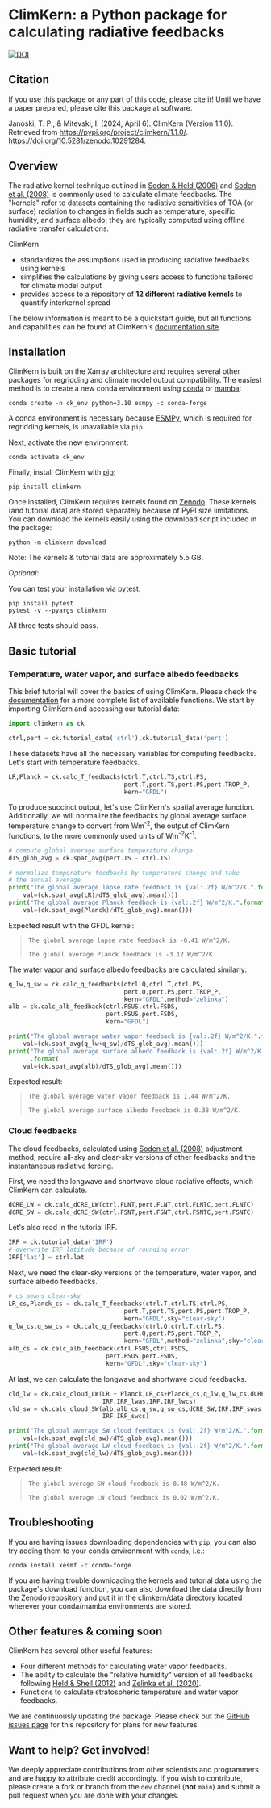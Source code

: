# ClimKern: a Python package for calculating radiative feedbacks

[![DOI](https://zenodo.org/badge/588323813.svg)](https://zenodo.org/doi/10.5281/zenodo.10291284)

## Citation
If you use this package or any part of this code, please cite it! Until we have a paper prepared, please cite this package at software.

Janoski, T. P., & Mitevski, I. (2024, April 6). ClimKern (Version 1.1.0). Retrieved from https://pypi.org/project/climkern/1.1.0/. <https://doi.org/10.5281/zenodo.10291284>.

## Overview

The radiative kernel technique outlined in [Soden & Held (2006)](https://journals.ametsoc.org/view/journals/clim/19/14/jcli3799.1.xml) and [Soden et al. (2008)](https://journals.ametsoc.org/view/journals/clim/21/14/2007jcli2110.1.xml) is commonly used to calculate climate feedbacks. The "kernels" refer to datasets containing the radiative sensitivities of TOA (or surface) radiation to changes in fields such as temperature, specific humidity, and surface albedo; they are typically computed using offline radiative transfer calculations.

ClimKern
* standardizes the assumptions used in producing radiative feedbacks using kernels
* simplifies the calculations by giving users access to functions tailored for climate model output
* provides access to a repository of **12 different radiative kernels** to quantify interkernel spread

The below information is meant to be a quickstart guide, but all functions and capabilities can be found at ClimKern's [documentation site](https://tyfolino.github.io/climkern/).

## Installation

ClimKern is built on the Xarray architecture and requires several other packages for
regridding and climate model output compatibility. The easiest method is to create a
new conda environment using [conda](https://conda.io/projects/conda/en/latest/user-guide/install/index.html) or [mamba](https://mamba-framework.readthedocs.io/en/latest/installation_guide.html):

`conda create -n ck_env python=3.10 esmpy -c conda-forge`

A conda environment is necessary because [ESMPy](https://earthsystemmodeling.org/esmpy/), which is required for regridding kernels, is unavailable via `pip`.

Next, activate the new environment:

`conda activate ck_env`

Finally, install ClimKern with [pip](https://pip.pypa.io/en/stable/#):

`pip install climkern`

Once installed, ClimKern requires kernels found on [Zenodo](https://zenodo.org/doi/10.5281/zenodo.10223376). These kernels (and tutorial data) are stored separately because of PyPI size limitations. You can download the kernels easily using the download script included in the package:  

`python -m climkern download`

Note: The kernels & tutorial data are approximately 5.5 GB.

<i>Optional</i>:

You can test your installation via pytest.

```
pip install pytest
pytest -v --pyargs climkern
```

All three tests should pass.

## Basic tutorial
### Temperature, water vapor, and surface albedo feedbacks

This brief tutorial will cover the basics of using ClimKern. Please check the [documentation](https://tyfolino.github.io/climkern/) for a more complete list of available functions. We start by importing ClimKern and accessing our tutorial data:
```python
import climkern as ck

ctrl,pert = ck.tutorial_data('ctrl'),ck.tutorial_data('pert')
```

These datasets have all the necessary variables for computing feedbacks. Let's start with temperature feedbacks.
```python
LR,Planck = ck.calc_T_feedbacks(ctrl.T,ctrl.TS,ctrl.PS,
                                pert.T,pert.TS,pert.PS,pert.TROP_P,
                                kern="GFDL")
```
To produce succinct output, let's use ClimKern's spatial average function. Additionally, we will normalize the feedbacks by global average surface temperature change to convert from Wm<sup>-2</sup>, the output of ClimKern functions, to the more commonly used units of Wm<sup>-2</sup>K<sup>-1</sup>.
```python
# compute global average surface temperature change
dTS_glob_avg = ck.spat_avg(pert.TS - ctrl.TS)

# normalize temperature feedbacks by temperature change and take
# the annual average
print("The global average lapse rate feedback is {val:.2f} W/m^2/K.".format(
    val=(ck.spat_avg(LR)/dTS_glob_avg).mean()))
print("The global average Planck feedback is {val:.2f} W/m^2/K.".format(
    val=(ck.spat_avg(Planck)/dTS_glob_avg).mean()))
```
Expected result with the GFDL kernel:
> `The global average lapse rate feedback is -0.41 W/m^2/K.`
> 
> `The global average Planck feedback is -3.12 W/m^2/K.`

The water vapor and surface albedo feedbacks are calculated similarly:
```python
q_lw,q_sw = ck.calc_q_feedbacks(ctrl.Q,ctrl.T,ctrl.PS,
                                pert.Q,pert.PS,pert.TROP_P,
                                kern="GFDL",method="zelinka")
alb = ck.calc_alb_feedback(ctrl.FSUS,ctrl.FSDS,
                           pert.FSUS,pert.FSDS,
                           kern="GFDL")

print("The global average water vapor feedback is {val:.2f} W/m^2/K.".format(
    val=(ck.spat_avg(q_lw+q_sw)/dTS_glob_avg).mean()))
print("The global average surface albedo feedback is {val:.2f} W/m^2/K."
      .format(
    val=(ck.spat_avg(alb)/dTS_glob_avg).mean()))
```
Expected result:
>`The global average water vapor feedback is 1.44 W/m^2/K.`
>
>`The global average surface albedo feedback is 0.38 W/m^2/K.`

### Cloud feedbacks
The cloud feedbacks, calculated using [Soden et al. (2008)](https://journals.ametsoc.org/view/journals/clim/21/14/2007jcli2110.1.xml) adjustment method, require all-sky and clear-sky versions of other feedbacks and the instantaneous radiative forcing.

First, we need the longwave and shortwave cloud radiative effects, which ClimKern can calculate.
```python
dCRE_LW = ck.calc_dCRE_LW(ctrl.FLNT,pert.FLNT,ctrl.FLNTC,pert.FLNTC)
dCRE_SW = ck.calc_dCRE_SW(ctrl.FSNT,pert.FSNT,ctrl.FSNTC,pert.FSNTC)
```
Let's also read in the tutorial IRF.
```python
IRF = ck.tutorial_data('IRF')
# overwrite IRF latitude because of rounding error
IRF['lat'] = ctrl.lat
```
Next, we need the clear-sky versions of the temperature, water vapor, and surface albedo feedbacks.
```python
#_cs means clear-sky
LR_cs,Planck_cs = ck.calc_T_feedbacks(ctrl.T,ctrl.TS,ctrl.PS,
                                pert.T,pert.TS,pert.PS,pert.TROP_P,
                                kern="GFDL",sky="clear-sky")
q_lw_cs,q_sw_cs = ck.calc_q_feedbacks(ctrl.Q,ctrl.T,ctrl.PS,
                                pert.Q,pert.PS,pert.TROP_P,
                                kern="GFDL",method="zelinka",sky="clear-sky")
alb_cs = ck.calc_alb_feedback(ctrl.FSUS,ctrl.FSDS,
                           pert.FSUS,pert.FSDS,
                           kern="GFDL",sky="clear-sky")
```
At last, we can calculate the longwave and shortwave cloud feedbacks.
```python
cld_lw = ck.calc_cloud_LW(LR + Planck,LR_cs+Planck_cs,q_lw,q_lw_cs,dCRE_LW,
                          IRF.IRF_lwas,IRF.IRF_lwcs)
cld_sw = ck.calc_cloud_SW(alb,alb_cs,q_sw,q_sw_cs,dCRE_SW,IRF.IRF_swas,
                          IRF.IRF_swcs)

print("The global average SW cloud feedback is {val:.2f} W/m^2/K.".format(
    val=(ck.spat_avg(cld_sw)/dTS_glob_avg).mean()))
print("The global average LW cloud feedback is {val:.2f} W/m^2/K.".format(
    val=(ck.spat_avg(cld_lw)/dTS_glob_avg).mean()))
```
Expected result:
>`The global average SW cloud feedback is 0.48 W/m^2/K.`
>
>`The global average LW cloud feedback is 0.02 W/m^2/K.`

## Troubleshooting

If you are having issues downloading dependencies with `pip`, you can also try adding them to your conda environment with `conda`, i.e.:

`conda install xesmf -c conda-forge`

If you are having trouble downloading the  kernels and tutorial data using the package's download function, you can also download the data directly from the [Zenodo repository](https://zenodo.org/doi/10.5281/zenodo.10223376) and put it in the climkern/data directory located wherever your conda/mamba environments are stored.

## Other features & coming soon
ClimKern has several other useful features:
- Four different methods for calculating water vapor feedbacks.
- The ability to calculate the "relative humidity" version of all feedbacks following [Held & Shell (2012)](https://journals.ametsoc.org/view/journals/clim/25/8/jcli-d-11-00721.1.xml) and [Zelinka et al. (2020)](https://agupubs.onlinelibrary.wiley.com/doi/10.1029/2019GL085782).
- Functions to calculate stratospheric temperature and water vapor feedbacks.

We are continuously updating the package. Please check out the [GitHub issues page](https://github.com/tyfolino/climkern/issues) for this repository for plans for new features.

## Want to help? Get involved!

We deeply appreciate contributions from other scientists and programmers and are happy to attribute credit accordingly. If you wish to contribute, please create a fork or branch from the `dev` channel (<b>not</b> `main`) and submit a pull request when you are done with your changes.
